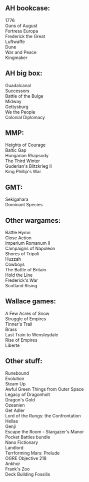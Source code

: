 <h2>AH bookcase:</h2>
<p>1776<br>
Guns of August<br>
Fortress Europa<br>
Frederick the Great<br>
Luftwaffe<br>
Dune<br>
War and Peace<br>
Kingmaker</p>
<h2>AH big box:</h2>
<p>Guadalcanal<br>
Successors<br>
Battle of the Bulge<br>
Midway<br>
Gettysburg<br>
We the People<br>
Colonial Diplomacy</p>
<h2>MMP:</h2>
<p>Heights of Courage<br>
Baltic Gap<br>
Hungarian Rhapsody<br>
The Third Winter<br>
Guderian's Blitzkrieg II<br>
King Phillip's War</p>
<h2>GMT:</h2>
<p>Sekigahara<br>
Dominant Species</p>
<h2>Other wargames:</h2>
<p>Battle Hymn<br>
Close Action<br>
Imperium Romanum II<br>
Campaigns of Napoleon<br>
Shores of Tripoli<br>
Huzzah<br>
Cowboys<br>
The Battle of Britain<br>
Hold the Line<br>
Frederick's War<br>
Scotland Rising</p>
<h2>Wallace games:</h2>
<p>A Few Acres of Snow<br>
Struggle of Empires<br>
Tinner's Trail<br>
Brass<br>
Last Train to Wensleydale<br>
Rise of Empires<br>
Liberte</p>
<h2>Other stuff:</h2>
<p>Runebound<br>
Evolution<br>
Steam Up<br>
Awful Green Things from Outer Space<br>
Legacy of Dragonholt<br>
Dragon's Gold<br>
Ozeanien<br>
Get Adler<br>
Lord of the Rungs: the Confrontation<br>
Hellas<br>
Genji<br>
Escape the Room - Stargazer's Manor<br>
Pocket Battles bundle<br>
Nano Fictionary<br>
Landlord<br>
Terrforming Mars: Prelude<br>
OGRE Objective 218<br>
Ankhor<br>
Frank's Zoo<br>
Deck Building
Fossilis</p>

